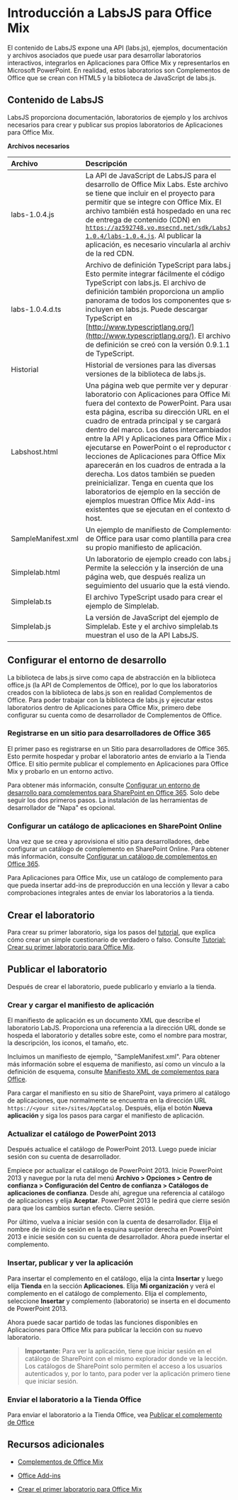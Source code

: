 
# Introducción a LabsJS para Office Mix



El contenido de LabsJS expone una API (labs.js), ejemplos, documentación y archivos asociados que puede usar para desarrollar laboratorios interactivos, integrarlos en Aplicaciones para Office Mix y representarlos en Microsoft PowerPoint. En realidad, estos laboratorios son Complementos de Office que se crean con HTML5 y la biblioteca de JavaScript de labs.js.

## Contenido de LabsJS

LabsJS proporciona documentación, laboratorios de ejemplo y los archivos necesarios para crear y publicar sus propios laboratorios de Aplicaciones para Office Mix.


**Archivos necesarios**


|**Archivo**|**Descripción**|
|:-----|:-----|
|labs-1.0.4.js|La API de JavaScript de LabsJS para el desarrollo de Office Mix Labs. Este archivo se tiene que incluir en el proyecto para permitir que se integre con Office Mix. El archivo también está hospedado en una red de entrega de contenido (CDN) en <code>https://az592748.vo.msecnd.net/sdk/LabsJS-1.0.4/labs-1.0.4.js</code>. Al publicar la aplicación, es necesario vincularla al archivo de la red CDN.|
|labs-1.0.4.d.ts|Archivo de definición TypeScript para labs.js. Esto permite integrar fácilmente el código TypeScript con labs.js. El archivo de definición también proporciona un amplio panorama de todos los componentes que se incluyen en labs.js. Puede descargar TypeScript en [http://www.typescriptlang.org/](http://www.typescriptlang.org/). El archivo de definición se creó con la versión 0.9.1.1 de TypeScript.|
|Historial|Historial de versiones para las diversas versiones de la biblioteca de labs.js.|
|Labshost.html|Una página web que permite ver y depurar el laboratorio con Aplicaciones para Office Mix, fuera del contexto de PowerPoint. Para usar esta página, escriba su dirección URL en el cuadro de entrada principal y se cargará dentro del marco. Los datos intercambiados entre la API y Aplicaciones para Office Mix al ejecutarse en PowerPoint o el reproductor de lecciones de Aplicaciones para Office Mix aparecerán en los cuadros de entrada a la derecha. Los datos también se pueden preinicializar. Tenga en cuenta que los laboratorios de ejemplo en la sección de ejemplos muestran Office Mix Add-ins existentes que se ejecutan en el contexto de host.|
|SampleManifest.xml|Un ejemplo de manifiesto de Complementos de Office para usar como plantilla para crear su propio manifiesto de aplicación.|
|Simplelab.html|Un laboratorio de ejemplo creado con labs.js. Permite la selección y la inserción de una página web, que después realiza un seguimiento del usuario que la está viendo.|
|Simplelab.ts|El archivo TypeScript usado para crear el ejemplo de Simplelab.|
|Simplelab.js|La versión de JavaScript del ejemplo de Simplelab. Este y el archivo simplelab.ts muestran el uso de la API LabsJS.|

## Configurar el entorno de desarrollo

La biblioteca de labs.js sirve como capa de abstracción en la biblioteca office.js (la API de Complementos de Office), por lo que los laboratorios creados con la biblioteca de labs.js son en realidad Complementos de Office. Para poder trabajar con la biblioteca de labs.js y ejecutar estos laboratorios dentro de Aplicaciones para Office Mix, primero debe configurar su cuenta como de desarrollador de Complementos de Office.


### Registrarse en un sitio para desarrolladores de Office 365

El primer paso es registrarse en un Sitio para desarrolladores de Office 365. Esto permite hospedar y probar el laboratorio antes de enviarlo a la Tienda Office. El sitio permite publicar el complemento en Aplicaciones para Office Mix y probarlo en un entorno activo.

Para obtener más información, consulte [Configurar un entorno de desarrollo para complementos para SharePoint en Office 365](http://msdn.microsoft.com/library/b22ce52a-ae9e-4831-9b68-c9210af6dc54%28Office.15%29.aspx). Solo debe seguir los dos primeros pasos. La instalación de las herramientas de desarrollador de "Napa" es opcional.


### Configurar un catálogo de aplicaciones en SharePoint Online

Una vez que se crea y aprovisiona el sitio para desarrolladores, debe configurar un catálogo de complemento en SharePoint Online. Para obtener más información, consulte [Configurar un catálogo de complementos en Office 365](../../publish/publish-task-pane-and-content-add-ins-to-an-add-in-catalog.md).

Para Aplicaciones para Office Mix, use un catálogo de complemento para que pueda insertar add-ins de preproducción en una lección y llevar a cabo comprobaciones integrales antes de enviar los laboratorios a la tienda.


## Crear el laboratorio

Para crear su primer laboratorio, siga los pasos del [tutorial](../../powerpoint/office-mix/creating-your-first-lab-for-office-mix.md), que explica cómo crear un simple cuestionario de verdadero o falso. Consulte [Tutorial: Crear su primer laboratorio para Office Mix](../../powerpoint/office-mix/creating-your-first-lab-for-office-mix.md).


## Publicar el laboratorio

Después de crear el laboratorio, puede publicarlo y enviarlo a la tienda.


### Crear y cargar el manifiesto de aplicación

El manifiesto de aplicación es un documento XML que describe el laboratorio LabJS. Proporciona una referencia a la dirección URL donde se hospeda el laboratorio y detalles sobre este, como el nombre para mostrar, la descripción, los iconos, el tamaño, etc.

Incluimos un manifiesto de ejemplo, "SampleManifest.xml". Para obtener más información sobre el esquema de manifiesto, así como un vínculo a la definición de esquema, consulte [Manifiesto XML de complementos para Office](../../../docs/overview/add-in-manifests.md).

Para cargar el manifiesto en su sitio de SharePoint, vaya primero al catálogo de aplicaciones, que normalmente se encuentra en la dirección URL <code>https://\<your site\>/sites/AppCatalog</code>. Después, elija el botón **Nueva aplicación** y siga los pasos para cargar el manifiesto de aplicación.


### Actualizar el catálogo de PowerPoint 2013

Después actualice el catálogo de PowerPoint 2013. Luego puede iniciar sesión con su cuenta de desarrollador.

Empiece por actualizar el catálogo de PowerPoint 2013. Inicie PowerPoint 2013 y navegue por la ruta del menú  **Archivo > Opciones > Centro de confianza > Configuración del Centro de confianza > Catálogos de aplicaciones de confianza**. Desde ahí, agregue una referencia al catálogo de aplicaciones y elija  **Aceptar**. PowerPoint 2013 le pedirá que cierre sesión para que los cambios surtan efecto. Cierre sesión.

Por último, vuelva a iniciar sesión con la cuenta de desarrollador. Elija el nombre de inicio de sesión en la esquina superior derecha en PowerPoint 2013 e inicie sesión con su cuenta de desarrollador. Ahora puede insertar el complemento.


### Insertar, publicar y ver la aplicación

Para insertar el complemento en el catálogo, elija la cinta  **Insertar** y luego elija **Tienda** en la sección **Aplicaciones**. Elija  **Mi organización** y verá el complemento en el catálogo de complemento. Elija el complemento, seleccione **Insertar** y complemento (laboratorio) se inserta en el documento de PowerPoint 2013.

Ahora puede sacar partido de todas las funciones disponibles en Aplicaciones para Office Mix para publicar la lección con su nuevo laboratorio.


 >**Importante:** Para ver la aplicación, tiene que iniciar sesión en el catálogo de SharePoint con el mismo explorador donde ve la lección. Los catálogos de SharePoint solo permiten el acceso a los usuarios autenticados y, por lo tanto, para poder ver la aplicación primero tiene que iniciar sesión. 


### Enviar el laboratorio a la Tienda Office

Para enviar el laboratorio a la Tienda Office, vea [Publicar el complemento de Office](../../publish/publish.md)


## Recursos adicionales



- [Complementos de Office Mix](../../powerpoint/office-mix/office-mix-add-ins.md)
    
- [Office Add-ins](../../../docs/overview/office-add-ins.md)
    
- [Crear el primer laboratorio para Office Mix](../../powerpoint/office-mix/creating-your-first-lab-for-office-mix.md)
    
